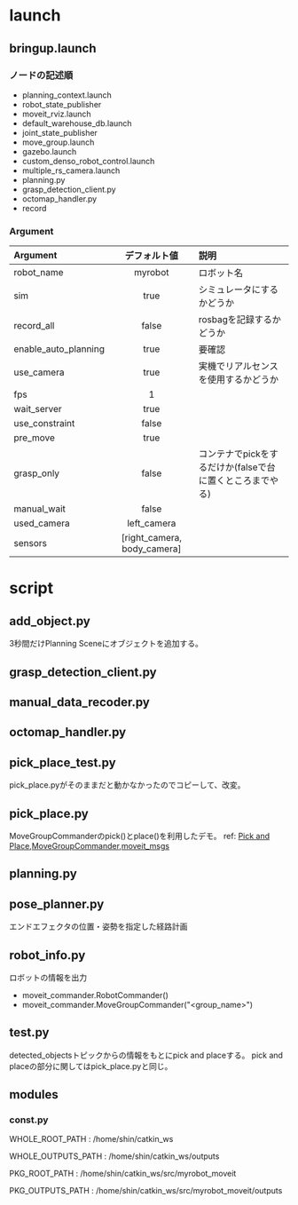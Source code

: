 # launch
## bringup.launch
### ノードの記述順
- planning_context.launch
- robot_state_publisher
- moveit_rviz.launch
- default_warehouse_db.launch
- joint_state_publisher
- move_group.launch
- gazebo.launch
- custom_denso_robot_control.launch
- multiple_rs_camera.launch
- planning.py
- grasp_detection_client.py
- octomap_handler.py
- record

### Argument
| Argument | デフォルト値 | 説明 |
| :--- | :---: | :--- |
|robot_name|myrobot|ロボット名|
|sim|true|シミュレータにするかどうか|
|record_all|false|rosbagを記録するかどうか|
|enable_auto_planning|true|要確認|
|use_camera|true|実機でリアルセンスを使用するかどうか|
|fps|1||
|wait_server|true||
|use_constraint|false||
|pre_move|true||
|grasp_only|false|コンテナでpickをするだけか(falseで台に置くところまでやる)|
|manual_wait|false||
|used_camera|left_camera||
|sensors|[right_camera, body_camera]||

# script
## add_object.py
3秒間だけPlanning Sceneにオブジェクトを追加する。

## grasp_detection_client.py

## manual_data_recoder.py

## octomap_handler.py

## pick_place_test.py
pick_place.pyがそのままだと動かなかったのでコピーして、改変。

## pick_place.py
MoveGroupCommanderのpick()とplace()を利用したデモ。
ref: [Pick and Place](https://ros-planning.github.io/moveit_tutorials/doc/pick_place/pick_place_tutorial.html),[MoveGroupCommander](https://robo-marc.github.io/moveit_documents/moveit_commander.html#movegroupcommander),[moveit_msgs](https://robo-marc.github.io/moveit_documents/ros_messages.html)

## planning.py

## pose_planner.py
エンドエフェクタの位置・姿勢を指定した経路計画

## robot_info.py
ロボットの情報を出力
- moveit_commander.RobotCommander()
- moveit_commander.MoveGroupCommander("<group_name>")

## test.py
detected_objectsトピックからの情報をもとにpick and placeする。
pick and placeの部分に関してはpick_place.pyと同じ。



## modules
### const.py
WHOLE_ROOT_PATH : /home/shin/catkin_ws

WHOLE_OUTPUTS_PATH : /home/shin/catkin_ws/outputs

PKG_ROOT_PATH : /home/shin/catkin_ws/src/myrobot_moveit

PKG_OUTPUTS_PATH : /home/shin/catkin_ws/src/myrobot_moveit/outputs